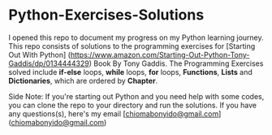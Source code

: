 # Python-Exercises-Solutions
I opened this repo to document my progress on my Python learning journey.
This repo consists of solutions to the programming exercises for [Starting Out With Python] (https://www.amazon.com/Starting-Out-Python-Tony-Gaddis/dp/0134444329) Book By Tony Gaddis.
The Programming Exercises solved include **if-else** loops, **while** loops, **for** loops, **Functions**, **Lists** and **Dictionaries**, which are ordered by **Chapter**.

Side Note: If you're starting out Python and you need help with some codes, you can clone the repo to your directory and run the solutions. If you have any questions(s), here's my email [chiomabonyido@gmail.com] (chiomabonyido@gmail.com)
